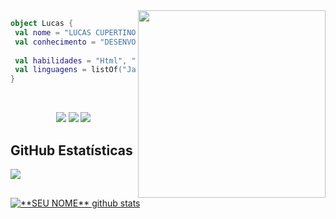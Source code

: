 <img align="right" width="300" src="https://i2.wp.com/allhtaccess.info/wp-content/uploads/2018/03/programming.gif?fit=1281%2C716&ssl=1" />

```kotlin
object Lucas {
 val nome = "LUCAS CUPERTINO DA SILVA NASCIMENTO";
 val conhecimento = "DESENVOLVIMENTO WEB";
 
 val habilidades = "Html", "Css", "Sass", "Styled Components", "Git";
 val linguagens = listOf("JavaScript", "React", "Typescript");
}
```

<br>
<div align="center"> 

  <a href="https://www.instagram.com/_luquinstx/" target="_blank"><img src="https://img.shields.io/badge/-Instagram-%23E4405F?style=for-the-badge&logo=instagram&logoColor=white" target="_blank"></a>
  <a href = "https://lxcxs.github.io/my-portfolio/"><img src="https://img.shields.io/badge/website-000000?style=for-the-badge&logo=About.me&logoColor=white" target="_blank"></a>
  <a href="https://www.linkedin.com/in/lucas-cupertino-8b0637219/" target="_blank"><img src="https://img.shields.io/badge/-LinkedIn-%230077B5?style=for-the-badge&logo=linkedin&logoColor=white" target="_blank"></a> 

</div>


## **GitHub Estatísticas**

<a href="https://github.com/Gurupreet">
  <img align="center" src="https://github-readme-stats.vercel.app/api/top-langs/?username=Lxcxs&theme=dracula&hide_langs_below=1" />
</a>

<a href="https://github.com/Gurupreet">
 <img align="center" src="https://github-readme-stats.vercel.app/api?username=Lxcxs&show_icons=true&theme=dracula&line_height=27" alt="**SEU NOME** github stats"/>
</a>

<br>
